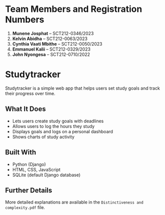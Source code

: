 # Team Members and Registration Numbers

1. **Munene Josphat** – SCT212-0346/2023  
2. **Kelvin Abidha** – SCT212-0063/2023  
3. **Cynthia Vaati Mbithe** – SCT212-0050/2023  
4. **Emmanuel Kalii** – SCT212-0329/2023  
5. **John Nyongesa** – SCT212-0710/2022

# Studytracker

Studytracker is a simple web app that helps users set study goals and track their progress over time.

## What It Does

- Lets users create study goals with deadlines
- Allows users to log the hours they study
- Displays goals and logs on a personal dashboard
- Shows charts of study activity

## Built With

- Python (Django)
- HTML, CSS, JavaScript
- SQLite (default Django database)

## Further Details

More detailed explanations are available in the `Distinctiveness and complexity.pdf` file.
